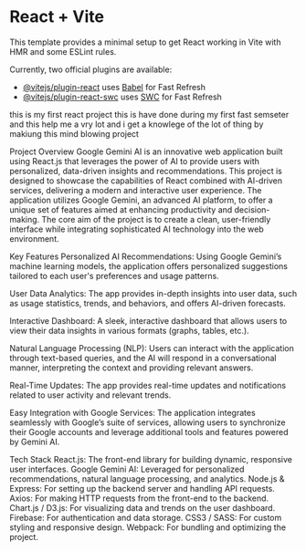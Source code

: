 # React + Vite

This template provides a minimal setup to get React working in Vite with HMR and some ESLint rules.

Currently, two official plugins are available:

- [@vitejs/plugin-react](https://github.com/vitejs/vite-plugin-react/blob/main/packages/plugin-react/README.md) uses [Babel](https://babeljs.io/) for Fast Refresh
- [@vitejs/plugin-react-swc](https://github.com/vitejs/vite-plugin-react-swc) uses [SWC](https://swc.rs/) for Fast Refresh


this is my first react project 
this is  have done during my first fast semseter and this help me a vry lot and i get a knowlege of the lot of thing by makiung this mind blowing project



Project Overview
Google Gemini AI is an innovative web application built using React.js that leverages the power of AI to provide users with personalized, data-driven insights and recommendations. This project is designed to showcase the capabilities of React combined with AI-driven services, delivering a modern and interactive user experience. The application utilizes Google Gemini, an advanced AI platform, to offer a unique set of features aimed at enhancing productivity and decision-making. The core aim of the project is to create a clean, user-friendly interface while integrating sophisticated AI technology into the web environment.

Key Features
Personalized AI Recommendations: Using Google Gemini’s machine learning models, the application offers personalized suggestions tailored to each user's preferences and usage patterns.

User Data Analytics: The app provides in-depth insights into user data, such as usage statistics, trends, and behaviors, and offers AI-driven forecasts.

Interactive Dashboard: A sleek, interactive dashboard that allows users to view their data insights in various formats (graphs, tables, etc.).

Natural Language Processing (NLP): Users can interact with the application through text-based queries, and the AI will respond in a conversational manner, interpreting the context and providing relevant answers.

Real-Time Updates: The app provides real-time updates and notifications related to user activity and relevant trends.

Easy Integration with Google Services: The application integrates seamlessly with Google’s suite of services, allowing users to synchronize their Google accounts and leverage additional tools and features powered by Gemini AI.

Tech Stack
React.js: The front-end library for building dynamic, responsive user interfaces.
Google Gemini AI: Leveraged for personalized recommendations, natural language processing, and analytics.
Node.js & Express: For setting up the backend server and handling API requests.
Axios: For making HTTP requests from the front-end to the backend.
Chart.js / D3.js: For visualizing data and trends on the user dashboard.
Firebase: For authentication and data storage.
CSS3 / SASS: For custom styling and responsive design.
Webpack: For bundling and optimizing the project.